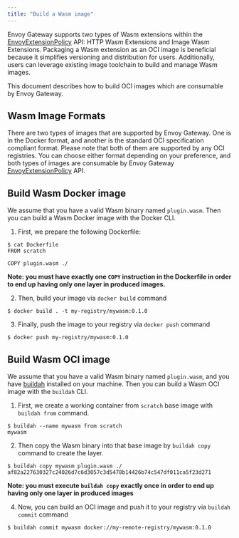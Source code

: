 ```yaml
---
title: "Build a Wasm image"
---
```


Envoy Gateway supports two types of Wasm extensions within the [EnvoyExtensionPolicy][] API: HTTP Wasm Extensions and Image Wasm Extensions. 
Packaging a Wasm extension as an OCI image is beneficial because it simplifies versioning and distribution for users. 
Additionally, users can leverage existing image toolchain to build and manage Wasm images.

This document describes how to build OCI images which are consumable by Envoy Gateway.  

## Wasm Image Formats

There are two types of images that are supported by Envoy Gateway. One is in the Docker format, and another is the standard 
OCI specification compliant format. Please note that both of them are supported by any OCI registries. You can choose 
either format depending on your preference, and both types of images are consumable by Envoy Gateway [EnvoyExtensionPolicy][] API.

## Build Wasm Docker image

We assume that you have a valid Wasm binary named `plugin.wasm`. Then you can build a Wasm Docker image with the Docker CLI.

1. First, we prepare the following Dockerfile:

```
$ cat Dockerfile
FROM scratch

COPY plugin.wasm ./
```

**Note: you must have exactly one `COPY` instruction in the Dockerfile in order to end up having only one layer in produced images.**

2. Then, build your image via `docker build` command

```
$ docker build . -t my-registry/mywasm:0.1.0
```

3. Finally, push the image to your registry via `docker push` command

```
$ docker push my-registry/mywasm:0.1.0
```

## Build Wasm OCI image

We assume that you have a valid Wasm binary named `plugin.wasm`, and you have [buildah](https://buildah.io/) installed on your machine. 
Then you can build a Wasm OCI image with the `buildah` CLI.

1. First, we create a working container from `scratch` base image with `buildah from` command.

```
$ buildah --name mywasm from scratch
mywasm
```

2. Then copy the Wasm binary into that base image by `buildah copy` command to create the layer.

```
$ buildah copy mywasm plugin.wasm ./
af82a227630327c24026d7c6d3057c3d5478b14426b74c547df011ca5f23d271
```

**Note: you must execute `buildah copy` exactly once in order to end up having only one layer in produced images**

4. Now, you can build an OCI image and push it to your registry via `buildah commit` command

```
$ buildah commit mywasm docker://my-remote-registry/mywasm:0.1.0
```

[EnvoyExtensionPolicy]: ../../../api/extension_types#envoyextensionpolicy
